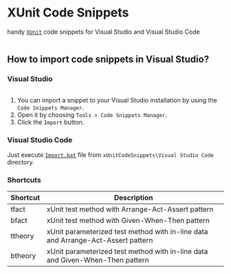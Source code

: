 # XUnit Code Snippets

handy [`XUnit`](https://github.com/xunit/xunit) code snippets for Visual Studio and Visual Studio Code

<img src="" />

## How to import code snippets in Visual Studio?

### Visual Studio

<img src="" />

1. You can import a snippet to your Visual Studio installation by using the `Code Snippets Manager`.
2. Open it by choosing `Tools > Code Snippets Manager`.
3. Click the `Import` button.

### Visual Studio Code

Just execute [`Import.bat`]("#") file from `xUnitCodeSnippets\Visual Studio Code` directory.

### Shortcuts

<table>
<thead>
	<tr>
		<th>Shortcut</th>
		<th>Description</th>
	</tr>
</thead>
<tbody>
	<tr>
		<td>tfact</td>
		<td>xUnit test method with Arrange-Act-Assert pattern</td>
	</tr>
	<tr>
		<td>bfact</td>
		<td>xUnit test method with Given-When-Then pattern</td>
	</tr>
	<tr>
		<td>ttheory</td>
		<td>xUnit parameterized test method with in-line data and Arrange-Act-Assert pattern</td>
	</tr>
	<tr>
		<td>btheory</td>
		<td>xUnit parameterized test method with in-line data and Given-When-Then pattern</td>
	</tr>
</tbody>
</table>
